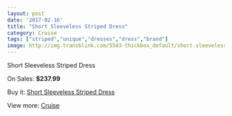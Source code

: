 ```yaml
---
layout: post
date: '2017-02-16'
title: "Short Sleeveless Striped Dress"
category: Cruise
tags: ["striped","unique","dresses","dress","brand"]
image: http://img.transblink.com/5543-thickbox_default/short-sleeveless-striped-dress.jpg
---
```

Short Sleeveless Striped Dress

On Sales: **$237.99**
<a href="https://www.transblink.com/en/cruise/1806-short-sleeveless-striped-dress.html"><amp-img layout="responsive" width="600" height="600" src="//img.transblink.com/5543-thickbox_default/short-sleeveless-striped-dress.jpg" alt="Short Sleeveless Striped Dress 0" /></a>
<a href="https://www.transblink.com/en/cruise/1806-short-sleeveless-striped-dress.html"><amp-img layout="responsive" width="600" height="600" src="//img.transblink.com/5545-thickbox_default/short-sleeveless-striped-dress.jpg" alt="Short Sleeveless Striped Dress 1" /></a>
<a href="https://www.transblink.com/en/cruise/1806-short-sleeveless-striped-dress.html"><amp-img layout="responsive" width="600" height="600" src="//img.transblink.com/5544-thickbox_default/short-sleeveless-striped-dress.jpg" alt="Short Sleeveless Striped Dress 2" /></a>

Buy it: [Short Sleeveless Striped Dress](https://www.transblink.com/en/cruise/1806-short-sleeveless-striped-dress.html "Short Sleeveless Striped Dress")

View more: [Cruise](https://www.transblink.com/en/5-cruise "Cruise")